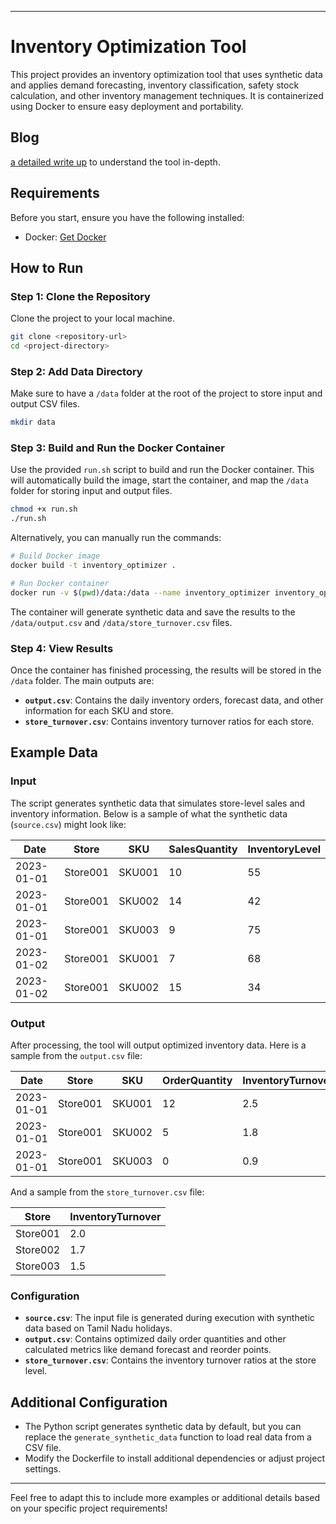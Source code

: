 
---

# Inventory Optimization Tool

This project provides an inventory optimization tool that uses synthetic data and applies demand forecasting, inventory classification, safety stock calculation, and other inventory management techniques. It is containerized using Docker to ensure easy deployment and portability.


## Blog

[a detailed write up](https://saru2020.medium.com/optimizing-inventory-management-with-the-inventory-optimizer-tool-5bbb431ebd12) to understand the tool in-depth.

## Requirements

Before you start, ensure you have the following installed:

- Docker: [Get Docker](https://docs.docker.com/get-docker/)

## How to Run

### Step 1: Clone the Repository

Clone the project to your local machine.

```bash
git clone <repository-url>
cd <project-directory>
```

### Step 2: Add Data Directory

Make sure to have a `/data` folder at the root of the project to store input and output CSV files.

```bash
mkdir data
```

### Step 3: Build and Run the Docker Container

Use the provided `run.sh` script to build and run the Docker container. This will automatically build the image, start the container, and map the `/data` folder for storing input and output files.

```bash
chmod +x run.sh
./run.sh
```

Alternatively, you can manually run the commands:

```bash
# Build Docker image
docker build -t inventory_optimizer .

# Run Docker container
docker run -v $(pwd)/data:/data --name inventory_optimizer inventory_optimizer
```

The container will generate synthetic data and save the results to the `/data/output.csv` and `/data/store_turnover.csv` files.

### Step 4: View Results

Once the container has finished processing, the results will be stored in the `/data` folder. The main outputs are:

- **`output.csv`**: Contains the daily inventory orders, forecast data, and other information for each SKU and store.
- **`store_turnover.csv`**: Contains inventory turnover ratios for each store.

## Example Data

### Input

The script generates synthetic data that simulates store-level sales and inventory information. Below is a sample of what the synthetic data (`source.csv`) might look like:

| Date       | Store    | SKU    | SalesQuantity | InventoryLevel |
|------------|----------|--------|---------------|----------------|
| 2023-01-01 | Store001 | SKU001 | 10            | 55             |
| 2023-01-01 | Store001 | SKU002 | 14            | 42             |
| 2023-01-01 | Store001 | SKU003 | 9             | 75             |
| 2023-01-02 | Store001 | SKU001 | 7             | 68             |
| 2023-01-02 | Store001 | SKU002 | 15            | 34             |

### Output

After processing, the tool will output optimized inventory data. Here is a sample from the `output.csv` file:

| Date       | Store    | SKU    | OrderQuantity | InventoryTurnover |
|------------|----------|--------|---------------|-------------------|
| 2023-01-01 | Store001 | SKU001 | 12            | 2.5               |
| 2023-01-01 | Store001 | SKU002 | 5             | 1.8               |
| 2023-01-01 | Store001 | SKU003 | 0             | 0.9               |

And a sample from the `store_turnover.csv` file:

| Store    | InventoryTurnover |
|----------|-------------------|
| Store001 | 2.0               |
| Store002 | 1.7               |
| Store003 | 1.5               |

### Configuration

- **`source.csv`**: The input file is generated during execution with synthetic data based on Tamil Nadu holidays.
- **`output.csv`**: Contains optimized daily order quantities and other calculated metrics like demand forecast and reorder points.
- **`store_turnover.csv`**: Contains the inventory turnover ratios at the store level.

## Additional Configuration

- The Python script generates synthetic data by default, but you can replace the `generate_synthetic_data` function to load real data from a CSV file.
- Modify the Dockerfile to install additional dependencies or adjust project settings.

---

Feel free to adapt this to include more examples or additional details based on your specific project requirements!